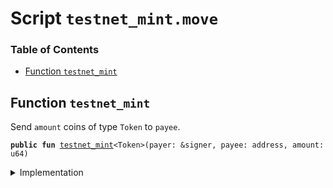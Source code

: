 
<a name="SCRIPT"></a>

# Script `testnet_mint.move`

### Table of Contents

-  [Function `testnet_mint`](#SCRIPT_testnet_mint)



<a name="SCRIPT_testnet_mint"></a>

## Function `testnet_mint`

Send
<code>amount</code> coins of type
<code>Token</code> to
<code>payee</code>.


<pre><code><b>public</b> <b>fun</b> <a href="#SCRIPT_testnet_mint">testnet_mint</a>&lt;Token&gt;(payer: &signer, payee: address, amount: u64)
</code></pre>



<details>
<summary>Implementation</summary>


<pre><code><b>fun</b> <a href="#SCRIPT_testnet_mint">testnet_mint</a>&lt;Token&gt;(payer: &signer, payee: address, amount: u64) {
  <b>assert</b>(<a href="../../modules/doc/LibraAccount.md#0x1_LibraAccount_exists_at">LibraAccount::exists_at</a>(payee), 8000971);
  <b>assert</b>(<a href="../../modules/doc/Signer.md#0x1_Signer_address_of">Signer::address_of</a>(payer) == 0xDD, 8000972);
  // Limit minting <b>to</b> 1B <a href="../../modules/doc/Libra.md#0x1_Libra">Libra</a> at a time on testnet.
  // This is <b>to</b> prevent the market cap's total value from hitting u64_max due <b>to</b> excessive
  // minting. This will not be a problem in the production <a href="../../modules/doc/Libra.md#0x1_Libra">Libra</a> system because coins will
  // be backed with real-world assets, and thus minting will be correspondingly rarer.
  // * 1000000 here because the unit is microlibra
  <b>assert</b>(amount &lt;= 1000000000 * 1000000, 8000973);
  <b>let</b> payer_withdrawal_cap = <a href="../../modules/doc/LibraAccount.md#0x1_LibraAccount_extract_withdraw_capability">LibraAccount::extract_withdraw_capability</a>(payer);
  <a href="../../modules/doc/LibraAccount.md#0x1_LibraAccount_pay_from">LibraAccount::pay_from</a>&lt;Token&gt;(&payer_withdrawal_cap, payee, amount, x"", x"");
  <a href="../../modules/doc/LibraAccount.md#0x1_LibraAccount_restore_withdraw_capability">LibraAccount::restore_withdraw_capability</a>(payer_withdrawal_cap);
}
</code></pre>



</details>
